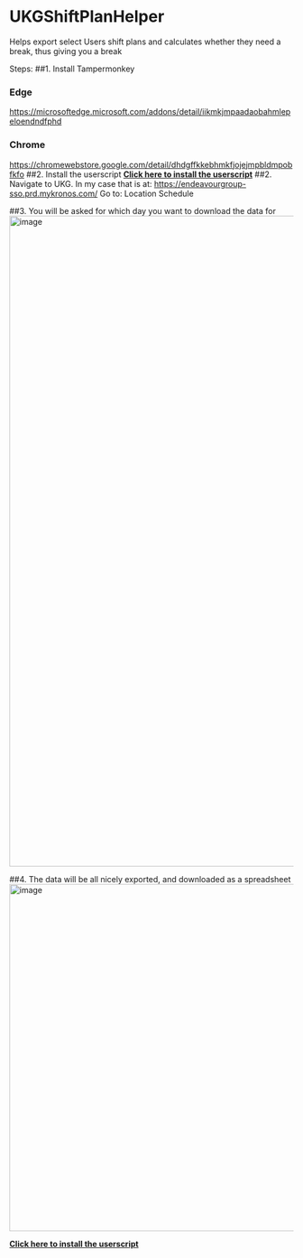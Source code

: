 # UKGShiftPlanHelper
Helps export select Users shift plans and calculates whether they need a break, thus giving you a break

Steps:
##1. Install Tampermonkey
### Edge
https://microsoftedge.microsoft.com/addons/detail/iikmkjmpaadaobahmlepeloendndfphd
### Chrome
https://chromewebstore.google.com/detail/dhdgffkkebhmkfjojejmpbldmpobfkfo
##2. Install the userscript
**[Click here to install the userscript](https://github.com/dtyler04/UKGShiftPlanHelper/raw/b10c97c4ce4c233d909ca6f1f2e0e5fb560a0df7/UKGLocationSchedule.user.js)**
##2. Navigate to UKG. In my case that is at: https://endeavourgroup-sso.prd.mykronos.com/
Go to: Location Schedule

##3. You will be asked for which day you want to download the data for
<img width="1919" height="1153" alt="image" src="https://github.com/user-attachments/assets/f742659d-c494-4aba-a06d-f012115f6765" />

##4. The data will be all nicely exported, and downloaded as a spreadsheet
<img width="529" height="615" alt="image" src="https://github.com/user-attachments/assets/226be434-01a0-4007-b0c4-ce969ade2f1f" />


**[Click here to install the userscript](https://github.com/dtyler04/UKGShiftPlanHelper/raw/b10c97c4ce4c233d909ca6f1f2e0e5fb560a0df7/UKGLocationSchedule.user.js)**
